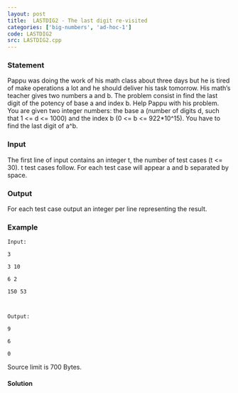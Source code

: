 ```yaml
---
layout: post
title:  LASTDIG2 - The last digit re-visited
categories: ['big-numbers', 'ad-hoc-1']
code: LASTDIG2
src: LASTDIG2.cpp
---
```


### **Statement**

Pappu was doing the work of his math class about three days but he is tired of
make operations a lot and he should deliver his task tomorrow. His math’s
teacher gives two numbers a and b. The problem consist in find the last digit
of the potency of base a and index b. Help Pappu with his problem. You are
given two integer numbers: the base a (number of digits d, such that 1 <= d <=
1000) and the index b (0 <= b <= 922*10^15). You have to find the last digit
of a^b.

### Input

The first line of input contains an integer t, the number of test cases (t <=
30). t test cases follow. For each test case will appear a and b separated by
space.

### Output

For each test case output an integer per line representing the result.

### Example

    
    
    Input:
    3
    3 10
    6 2
    150 53
    
    Output:
    9
    6
    0

Source limit is 700 Bytes.



#### **Solution**



